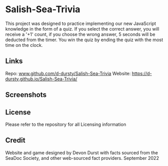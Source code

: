 # Salish-Sea-Trivia
This project was designed to practice implementing our new JavaScript knowledge in the form of a quiz. If you select the correct answer, you will receive a '+1' count, if you choose the wrong answer, 5 seconds will be deducted from the timer. You win the quiz by ending the quiz with the most time on the clock. 

## Links
Repo: www.github.com/d-dursty/Salish-Sea-Trivia
Website: https://d-dursty.github.io/Salish-Sea-Trivia/

## Screenshots

## License
Please refer to the repository for all Licensing information

## Credit
Website and game designed by Devon Durst with facts sourced from the SeaDoc Society, and other web-sourced fact providers. September 2022